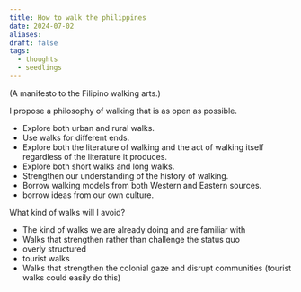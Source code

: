 ```yaml
---
title: How to walk the philippines
date: 2024-07-02
aliases: 
draft: false
tags:
  - thoughts
  - seedlings
---
```

(A manifesto to the Filipino walking arts.)

I propose a philosophy of walking that is as open as possible.

- Explore both urban and rural walks.
- Use walks for different ends.
- Explore both the literature of walking and the act of walking itself regardless of the literature it produces.
- Explore both short walks and long walks.
- Strengthen our understanding of the history of walking.
- Borrow walking models from both Western and Eastern sources.
- borrow ideas from our own culture.

What kind of walks will I avoid?
- The kind of walks we are already doing and are familiar with
- Walks that strengthen rather than challenge the status quo
- overly structured
- tourist walks
- Walks that strengthen the colonial gaze and disrupt communities (tourist walks could easily do this)